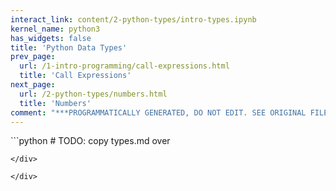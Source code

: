 ```yaml
---
interact_link: content/2-python-types/intro-types.ipynb
kernel_name: python3
has_widgets: false
title: 'Python Data Types'
prev_page:
  url: /1-intro-programming/call-expressions.html
  title: 'Call Expressions'
next_page:
  url: /2-python-types/numbers.html
  title: 'Numbers'
comment: "***PROGRAMMATICALLY GENERATED, DO NOT EDIT. SEE ORIGINAL FILES IN /content***"
---
```



<div markdown="1" class="cell code_cell">
<div class="input_area" markdown="1">
```python
# TODO: copy types.md over

```
</div>

</div>

